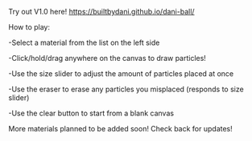 Try out V1.0 here! https://builtbydani.github.io/dani-ball/

How to play:

-Select a material from the list on the left side

-Click/hold/drag anywhere on the canvas to draw particles!

-Use the size slider to adjust the amount of particles placed at once

-Use the eraser to erase any particles you misplaced (responds to size slider)

-Use the clear button to start from a blank canvas



More materials planned to be added soon! Check back for updates!
